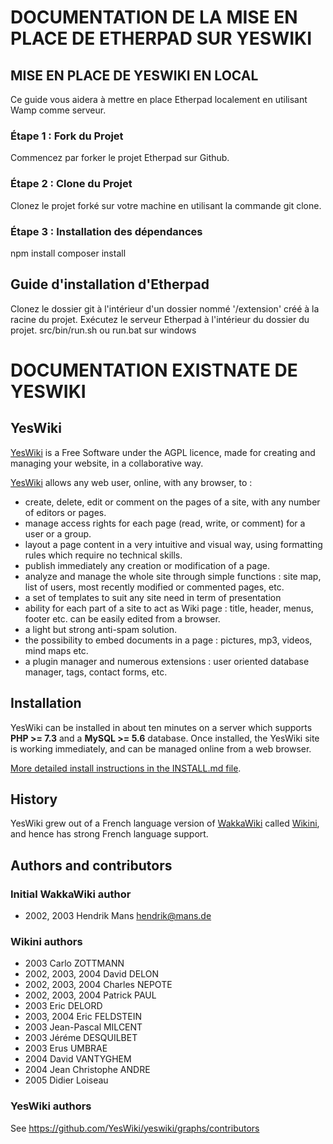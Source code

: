 
# DOCUMENTATION DE LA MISE EN PLACE DE ETHERPAD SUR YESWIKI 
## MISE EN PLACE DE YESWIKI EN LOCAL

Ce guide vous aidera à mettre en place Etherpad localement en utilisant Wamp comme serveur.

### Étape 1 : Fork du Projet

Commencez par forker le projet Etherpad sur Github.

### Étape 2 : Clone du Projet

Clonez le projet forké sur votre machine en utilisant la commande git clone.

### Étape 3 : Installation des dépendances
npm install
composer install

## Guide d'installation d'Etherpad
Clonez le dossier git à l'intérieur d'un dossier nommé '/extension' créé à la racine du projet.
Exécutez le serveur Etherpad à l'intérieur du dossier du projet.
src/bin/run.sh ou run.bat sur windows


# DOCUMENTATION EXISTNATE DE YESWIKI
## YesWiki

[YesWiki](https://yeswiki.net) is a Free Software under the AGPL licence, made for creating and managing your website, in a collaborative way.

[YesWiki](https://yeswiki.net) allows any web user, online, with any browser, to :

- create, delete, edit or comment on the pages of a site, with any number of editors or pages.
- manage access rights for each page (read, write, or comment) for a user or a group.
- layout a page content in a very intuitive and visual way, using formatting rules which require no technical skills.
- publish immediately any creation or modification of a page.
- analyze and manage the whole site through simple functions : site map, list of users, most recently modified or commented pages, etc.
- a set of templates to suit any site need in term of presentation
- ability for each part of a site to act as Wiki page : title, header, menus, footer etc. can be easily edited from a browser.
- a light but strong anti-spam solution.
- the possibility to embed documents in a page : pictures, mp3, videos, mind maps etc.
- a plugin manager and numerous extensions : user oriented database manager, tags, contact forms, etc.

## Installation

YesWiki can be installed in about ten minutes on a server which supports **PHP >= 7.3** and a **MySQL >= 5.6** database. Once installed, the YesWiki site is working immediately, and can be managed online from a web browser.

[More detailed install instructions in the INSTALL.md file](INSTALL.md).

## History

YesWiki grew out of a French language version of [WakkaWiki](https://en.wikipedia.org/wiki/WakkaWiki) called [Wikini](http://wikini.net), and hence has strong French language support.

## Authors and contributors

### Initial WakkaWiki author

- 2002, 2003 Hendrik Mans <hendrik@mans.de>

### Wikini authors

- 2003 Carlo ZOTTMANN
- 2002, 2003, 2004 David DELON
- 2002, 2003, 2004 Charles NEPOTE
- 2002, 2003, 2004 Patrick PAUL
- 2003  Eric DELORD
- 2003, 2004  Eric FELDSTEIN
- 2003 Jean-Pascal MILCENT
- 2003 Jéréme DESQUILBET
- 2003 Erus UMBRAE
- 2004 David VANTYGHEM
- 2004 Jean Christophe ANDRE
- 2005 Didier Loiseau

### YesWiki authors

See <https://github.com/YesWiki/yeswiki/graphs/contributors>
